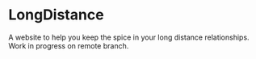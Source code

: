 LongDistance
============

A website to help you keep the spice in your long distance relationships.  Work in progress on remote branch.
